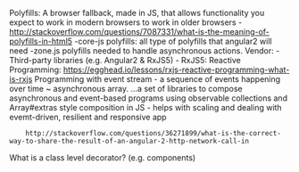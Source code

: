 Polyfills: A browser fallback, made in JS, that allows functionality you expect to work in modern browsers to work in older browsers
	-http://stackoverflow.com/questions/7087331/what-is-the-meaning-of-polyfills-in-html5
	-core-js polyfills: all type of polyfills that angular2 will need
	-zone.js polyfills needed to handle asynchronous actions.
Vendor:
	- Third-party libraries (e.g. Angular2 & RxJS5)
	- RxJS5: 
		Reactive Programming: https://egghead.io/lessons/rxjs-reactive-programming-what-is-rxjs
		Programming with event stream - a sequence of events happening over time ~ asynchronous array.
		...a set of libraries to compose asynchronous and event-based programs using observable collections and Array#extras style composition in JS - helps with scaling and dealing with evemt-driven, resilient and responsive app

		http://stackoverflow.com/questions/36271899/what-is-the-correct-way-to-share-the-result-of-an-angular-2-http-network-call-in

What is a class level decorator? (e.g. components)